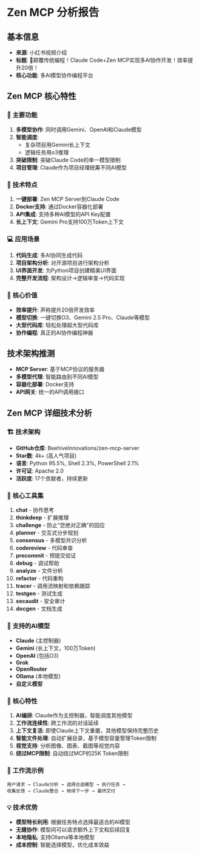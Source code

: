 # Zen MCP 分析报告

## 基本信息
- **来源**: 小红书视频介绍
- **标题**: 🚀颠覆传统编程！Claude Code+Zen MCP实现多AI协作开发！效率提升20倍！
- **核心功能**: 多AI模型协作编程平台

## Zen MCP 核心特性

### 🎯 **主要功能**
1. **多模型协作**: 同时调用Gemini、OpenAI和Claude模型
2. **智能调度**: 
   - 复杂项目用Gemini长上下文
   - 逻辑任务用o3推理
3. **突破限制**: 突破Claude Code的单一模型限制
4. **项目管理**: Claude作为项目经理统筹不同AI模型

### 🔧 **技术特点**
1. **一键部署**: Zen MCP Server到Claude Code
2. **Docker支持**: 通过Docker容器化部署
3. **API集成**: 支持多种AI模型的API Key配置
4. **长上下文**: Gemini Pro支持100万Token上下文

### 💻 **应用场景**
1. **代码生成**: 多AI协同生成代码
2. **项目架构分析**: 对开源项目进行架构分析
3. **UI界面开发**: 为Python项目创建精美UI界面
4. **完整开发流程**: 架构设计→逻辑审查→代码实现

### 🚀 **核心价值**
- **效率提升**: 声称提升20倍开发效率
- **模型切换**: 一键切换O3、Gemini 2.5 Pro、Claude等模型
- **大型代码库**: 轻松处理超大型代码库
- **协作编程**: 真正的AI协作编程神器

## 技术架构推测
- **MCP Server**: 基于MCP协议的服务器
- **多模型代理**: 智能路由到不同AI模型
- **容器化部署**: Docker支持
- **API网关**: 统一的API调用接口



## Zen MCP 详细技术分析

### 🏗️ **技术架构**
- **GitHub仓库**: BeehiveInnovations/zen-mcp-server
- **Star数**: 4k+ (高人气项目)
- **语言**: Python 95.5%, Shell 2.3%, PowerShell 2.1%
- **许可证**: Apache 2.0
- **活跃度**: 17个贡献者，持续更新

### 🔧 **核心工具集**
1. **chat** - 协作思考
2. **thinkdeep** - 扩展推理
3. **challenge** - 防止"您绝对正确"的回应
4. **planner** - 交互式分步规划
5. **consensus** - 多模型共识分析
6. **codereview** - 代码审查
7. **precommit** - 预提交验证
8. **debug** - 调试帮助
9. **analyze** - 文件分析
10. **refactor** - 代码重构
11. **tracer** - 调用流映射和依赖跟踪
12. **testgen** - 测试生成
13. **secaudit** - 安全审计
14. **docgen** - 文档生成

### 🤖 **支持的AI模型**
- **Claude** (主控制器)
- **Gemini** (长上下文，100万Token)
- **OpenAI** (包括O3)
- **Grok**
- **OpenRouter**
- **Ollama** (本地模型)
- **自定义模型**

### 🎯 **核心特性**
1. **AI编排**: Claude作为主控制器，智能调度其他模型
2. **工作流连续性**: 跨工作流的对话延续
3. **上下文复活**: 即使Claude上下文重置，其他模型保持完整历史
4. **智能文件处理**: 自动扩展目录，基于模型容量管理Token限制
5. **视觉支持**: 分析图像、图表、截图等视觉内容
6. **绕过MCP限制**: 自动绕过MCP的25K Token限制

### 🔄 **工作流示例**
```
用户请求 → Claude分析 → 选择合适模型 → 执行任务 → 
收集反馈 → Claude整合 → 继续下一步 → 最终交付
```

### 💡 **技术优势**
- **模型特长利用**: 根据任务特点选择最适合的AI模型
- **无缝协作**: 模型间可以请求额外上下文和后续回复
- **本地隐私**: 支持Ollama等本地模型
- **成本控制**: 智能选择模型，优化成本效益

